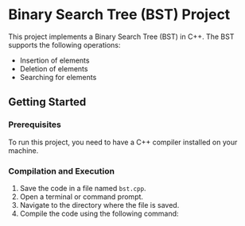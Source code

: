 # Binary Search Tree (BST) Project

This project implements a Binary Search Tree (BST) in C++. The BST supports the following operations:

- Insertion of elements
- Deletion of elements
- Searching for elements

## Getting Started

### Prerequisites

To run this project, you need to have a C++ compiler installed on your machine.

### Compilation and Execution

1. Save the code in a file named `bst.cpp`.
2. Open a terminal or command prompt.
3. Navigate to the directory where the file is saved.
4. Compile the code using the following command:
